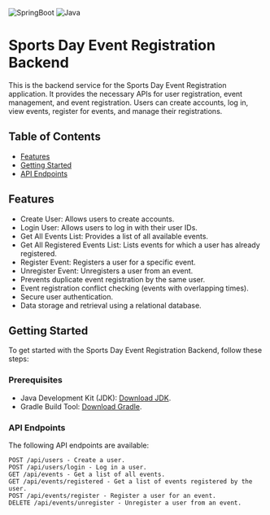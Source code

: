 ![SpringBoot](https://img.shields.io/badge/Spring_Boot-F2F4F9?style=for-the-badge&logo=spring-boot)
![Java](https://img.shields.io/badge/java-%23ED8B00.svg?style=for-the-badge&logo=java&logoColor=white)

# Sports Day Event Registration Backend

This is the backend service for the Sports Day Event Registration application. It provides the necessary APIs for user registration, event management, and event registration. Users can create accounts, log in, view events, register for events, and manage their registrations.

## Table of Contents

- [Features](#features)
- [Getting Started](#getting-started)
- [API Endpoints](#api-endpoints)

## Features

- Create User: Allows users to create accounts.
- Login User: Allows users to log in with their user IDs.
- Get All Events List: Provides a list of all available events.
- Get All Registered Events List: Lists events for which a user has already registered.
- Register Event: Registers a user for a specific event.
- Unregister Event: Unregisters a user from an event.
- Prevents duplicate event registration by the same user.
- Event registration conflict checking (events with overlapping times).
- Secure user authentication.
- Data storage and retrieval using a relational database.

## Getting Started

To get started with the Sports Day Event Registration Backend, follow these steps:

### Prerequisites

- Java Development Kit (JDK): [Download JDK](https://adoptium.net/).
- Gradle Build Tool: [Download Gradle](https://gradle.org/).

### API Endpoints

The following API endpoints are available:
```
POST /api/users - Create a user.
POST /api/users/login - Log in a user.
GET /api/events - Get a list of all events.
GET /api/events/registered - Get a list of events registered by the user.
POST /api/events/register - Register a user for an event.
DELETE /api/events/unregister - Unregister a user from an event.
```
